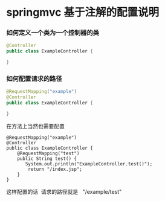 #  springmvc 基于注解的配置说明

### 如何定义一个类为一个控制器的类

   ```java
@Controller
public class ExampleController {

}
   ```

### 如何配置请求的路径
```java
@RequestMapping("example")
@Controller
public class ExampleController {

}
```
在方法上当然也需要配置
```
@RequestMapping("example")
@Controller
public class ExampleController {
	@RequestMapping("test")
	public String test() {
	   System.out.println("ExampleController.test()");
		return "/index.jsp";
	}
}
```
这样配置的话  请求的路径就是   "/example/test"
